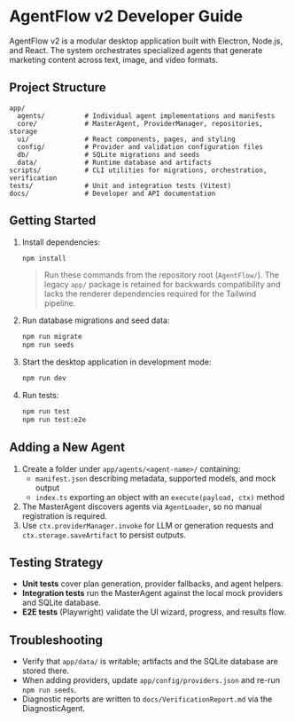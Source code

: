 # AgentFlow v2 Developer Guide

AgentFlow v2 is a modular desktop application built with Electron, Node.js, and React. The system orchestrates specialized agents that generate marketing content across text, image, and video formats.

## Project Structure

```
app/
  agents/          # Individual agent implementations and manifests
  core/            # MasterAgent, ProviderManager, repositories, storage
  ui/              # React components, pages, and styling
  config/          # Provider and validation configuration files
  db/              # SQLite migrations and seeds
  data/            # Runtime database and artifacts
scripts/           # CLI utilities for migrations, orchestration, verification
tests/             # Unit and integration tests (Vitest)
docs/              # Developer and API documentation
```

## Getting Started

1. Install dependencies:
   ```bash
   npm install
   ```
   > Run these commands from the repository root (`AgentFlow/`).
   > The legacy `app/` package is retained for backwards compatibility and
   > lacks the renderer dependencies required for the Tailwind pipeline.
2. Run database migrations and seed data:
   ```bash
   npm run migrate
   npm run seeds
   ```
3. Start the desktop application in development mode:
   ```bash
   npm run dev
   ```
4. Run tests:
   ```bash
   npm run test
   npm run test:e2e
   ```

## Adding a New Agent

1. Create a folder under `app/agents/<agent-name>/` containing:
   - `manifest.json` describing metadata, supported models, and mock output
   - `index.ts` exporting an object with an `execute(payload, ctx)` method
2. The MasterAgent discovers agents via `AgentLoader`, so no manual registration is required.
3. Use `ctx.providerManager.invoke` for LLM or generation requests and `ctx.storage.saveArtifact` to persist outputs.

## Testing Strategy

- **Unit tests** cover plan generation, provider fallbacks, and agent helpers.
- **Integration tests** run the MasterAgent against the local mock providers and SQLite database.
- **E2E tests** (Playwright) validate the UI wizard, progress, and results flow.

## Troubleshooting

- Verify that `app/data/` is writable; artifacts and the SQLite database are stored there.
- When adding providers, update `app/config/providers.json` and re-run `npm run seeds`.
- Diagnostic reports are written to `docs/VerificationReport.md` via the DiagnosticAgent.
